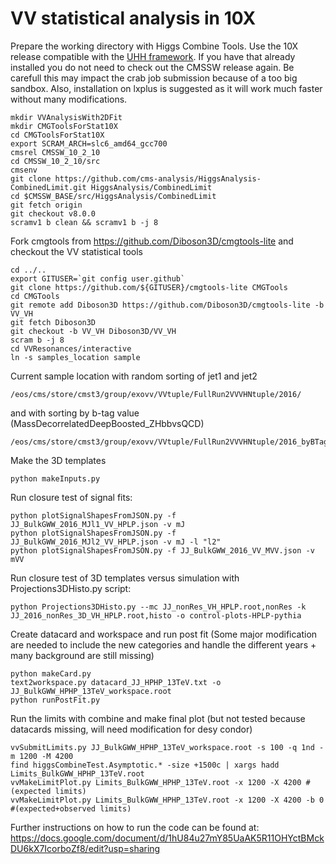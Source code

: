 # VV statistical analysis in 10X

Prepare the working directory with Higgs Combine Tools. Use the 10X release compatible with the [UHH framework](https://github.com/UHH2/UHH2). If you have that already installed you do
not need to check out the CMSSW release again. Be carefull this may impact the crab job submission because of a too big sandbox. Also, installation on lxplus is suggested as it will work much faster without many modifications.

```
mkdir VVAnalysisWith2DFit
mkdir CMGToolsForStat10X
cd CMGToolsForStat10X
export SCRAM_ARCH=slc6_amd64_gcc700
cmsrel CMSSW_10_2_10
cd CMSSW_10_2_10/src
cmsenv
git clone https://github.com/cms-analysis/HiggsAnalysis-CombinedLimit.git HiggsAnalysis/CombinedLimit
cd $CMSSW_BASE/src/HiggsAnalysis/CombinedLimit
git fetch origin
git checkout v8.0.0
scramv1 b clean && scramv1 b -j 8
```

Fork cmgtools from https://github.com/Diboson3D/cmgtools-lite and checkout the VV statistical tools

```
cd ../..
export GITUSER=`git config user.github`
git clone https://github.com/${GITUSER}/cmgtools-lite CMGTools
cd CMGTools
git remote add Diboson3D https://github.com/Diboson3D/cmgtools-lite -b VV_VH
git fetch Diboson3D
git checkout -b VV_VH Diboson3D/VV_VH
scram b -j 8
cd VVResonances/interactive
ln -s samples_location sample
```

Current sample location with random sorting of jet1 and jet2

```
/eos/cms/store/cmst3/group/exovv/VVtuple/FullRun2VVVHNtuple/2016/
```

and with sorting by b-tag value (MassDecorrelatedDeepBoosted_ZHbbvsQCD)

```
/eos/cms/store/cmst3/group/exovv/VVtuple/FullRun2VVVHNtuple/2016_byBTag/
```

Make the 3D templates
 
```
python makeInputs.py
```

Run closure test of signal fits:

```
python plotSignalShapesFromJSON.py -f JJ_BulkGWW_2016_MJl1_VV_HPLP.json -v mJ
python plotSignalShapesFromJSON.py -f JJ_BulkGWW_2016_MJl2_VV_HPLP.json -v mJ -l "l2"
python plotSignalShapesFromJSON.py -f JJ_BulkGWW_2016_VV_MVV.json -v mVV
```

Run closure test of 3D templates versus simulation with Projections3DHisto.py script:

```
python Projections3DHisto.py --mc JJ_nonRes_VH_HPLP.root,nonRes -k JJ_2016_nonRes_3D_VH_HPLP.root,histo -o control-plots-HPLP-pythia

```

Create datacard and workspace and run post fit (Some major modification are needed to include the new categories and handle the different years + many background are still missing)

```
python makeCard.py
text2workspace.py datacard_JJ_HPHP_13TeV.txt -o JJ_BulkGWW_HPHP_13TeV_workspace.root
python runPostFit.py
```

Run the limits with combine and make final plot (but not tested because datacards missing, will need modification for desy condor)

```
vvSubmitLimits.py JJ_BulkGWW_HPHP_13TeV_workspace.root -s 100 -q 1nd -m 1200 -M 4200
find higgsCombineTest.Asymptotic.* -size +1500c | xargs hadd Limits_BulkGWW_HPHP_13TeV.root
vvMakeLimitPlot.py Limits_BulkGWW_HPHP_13TeV.root -x 1200 -X 4200 #(expected limits)
vvMakeLimitPlot.py Limits_BulkGWW_HPHP_13TeV.root -x 1200 -X 4200 -b 0 #(expected+observed limits)
```

Further instructions on how to run the code can be found at:
https://docs.google.com/document/d/1hU84u27mY85UaAK5R11OHYctBMckDU6kX7IcorboZf8/edit?usp=sharing


